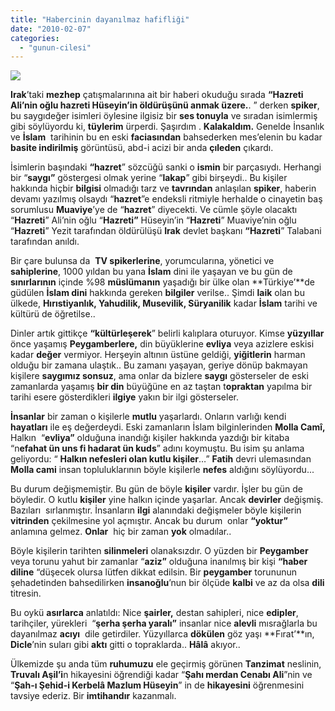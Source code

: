 ```yaml
---
title: "Habercinin dayanılmaz hafifliği"
date: "2010-02-07"
categories: 
  - "gunun-cilesi"
---
```


![](/uploads/image/azer.jpg)

**Irak**’taki **mezhep** çatışmalarınına ait bir haberi okuduğu sırada **“Hazreti Ali’nin oğlu hazreti Hüseyin’in öldürüşünü anmak üzere.**. ” derken **spiker**, bu saygıdeğer isimleri öylesine ilgisiz bir **ses tonuyla** ve sıradan isimlermiş gibi söylüyordu ki, **tüylerim** ürperdi. Şaşırdım . **Kalakaldım.** Genelde İnsanlık ve **İslam**  tarihinin bu en eski **faciasından** bahsederken mes’elenin bu kadar **basite indirilmiş** görüntüsü, abd-i acizi bir anda **çıleden** çıkardı.  
  
İsimlerin başındaki **“hazret**” sözcüğü sanki o **ismin** bir parçasıydı. Herhangi bir “**saygı”** göstergesi olmak yerine “**lakap**” gibi birşeydi.. Bu kişiler hakkında hiçbir **bilgisi** olmadığı tarz ve **tavrından** anlaşılan **spiker**, haberin devamı yazılmış olsaydı “**hazret**”e endeksli ritmiyle herhalde o cinayetin baş sorumlusu **Muaviye**’ye de “**hazret**” diyecekti. Ve cümle şöyle olacaktı “**Hazreti**” Ali’nin oğlu “**Hazreti”** Hüseyin’in “**Hazreti**” Muaviye’nin oğlu “**Hazreti**” Yezit tarafından öldürülüşü **Irak** devlet başkanı **“Hazreti**” Talabani tarafından anıldı.  
  
Bir çare bulunsa da  **TV spikerlerine**, yorumcularına, yönetici ve **sahiplerine**, 1000 yıldan bu yana **İslam** dini ile yaşayan ve bu gün de **sınırlarının** içinde %98 **müslümanın** yaşadığı bir ülke olan **Türkiye’**de güdülen **İslam dini** hakkında gereken **bilgiler** verilse.. Şimdi **laik** olan bu ülkede, **Hırıstiyanlık, Yahudilik, Musevilik, Süryanilik** kadar **İslam** tarihi ve kültürü de öğretilse..  
  
Dinler artık gittikçe **“kültürleşerek**” belirli kalıplara oturuyor. Kimse **yüzyıllar** önce yaşamış **Peygamberlere,** din büyüklerine **evliya** veya azizlere eskisi kadar **değer** vermiyor. Herşeyin altının üstüne geldiği, **yiğitlerin** harman olduğu bir zamana ulaştık.. Bu zamanı yaşayan, geriye dönüp bakmayan kişilere **saygımız sonsuz**, ama onlar da bizlere **saygı** gösterseler de eski  zamanlarda yaşamış **bir din** büyüğüne en az taştan t**opraktan** yapılma bir tarihi esere gösterdikleri **ilgiye** yakın bir ilgi gösterseler.  
  
**İnsanlar** bir zaman o kişilerle **mutlu** yaşarlardı. Onların varlığı kendi **hayatları** ile eş değerdeydi. Eski zamanların İslam bilginlerinden **Molla Camî,** Halkın  “**evliya”** olduğuna inandığı kişiler hakkında yazdığı bir kitaba “n**efahat ün uns fi hadarat ün kuds**” adını koymuştu. Bu isim şu anlama geliyordu: “ **Halkın nefesleri olan kutlu kişiler**…” **Fatih** devri ulemasından **Molla cami** insan topluluklarının böyle kişilerle **nefes** aldığını söylüyordu...  
  
Bu durum değişmemiştir. Bu gün de böyle **kişiler** vardır. İşler bu gün de böyledir. O kutlu **kişiler** yine halkın içinde yaşarlar. Ancak **devirler** değişmiş. Bazıları  sırlanmıştır. İnsanların **ilgi** alanındaki değişmeler böyle kişilerin **vitrinden** çekilmesine yol açmıştır. Ancak bu durum  onlar **“yoktur”** anlamına gelmez. **Onlar**  hiç bir zaman **yok** olmadılar..  
  
Böyle kişilerin tarihten **silinmeleri** olanaksızdır. O yüzden bir **Peygamber** veya torunu yahut bir zamanlar “**aziz”** olduğuna inanılmış bir kişi **“haber diline** “düşecek olursa lütfen dikkat edilsin. Bir **peygamber** torununun şehadetinden bahsedilirken **insanoğlu**’nun bir ölçüde **kalbi** ve az da olsa **dili** titresin.  
  
Bu oykü **asırlarca** anlatıldı: Nice **şairler,** destan sahipleri, nice **edipler**, tarihçiler, yürekleri  “**şerha şerha yaralı”** insanlar nice **alevli** mısrağlarla bu dayanılmaz **acıyı**  dile getirdiler. Yüzyıllarca **dökülen** göz yaşı **Fırat’**ın, **Dicle**’nin suları gibi **aktı** gitti o topraklarda.. **Hâlâ** akıyor..  
  
Ülkemizde şu anda tüm **ruhumuzu** ele geçirmiş görünen **Tanzimat** neslinin, **Truvalı Aşil’i**n hikayesini öğrendiği kadar “**Şahı merdan Cenabı Ali**”nin ve “**Şah-ı Şehid-i Kerbelâ Mazlum Hüseyin**” in de **hikayesini** öğrenmesini tavsiye ederiz. Bir **imtihandır** kazanmalı.
